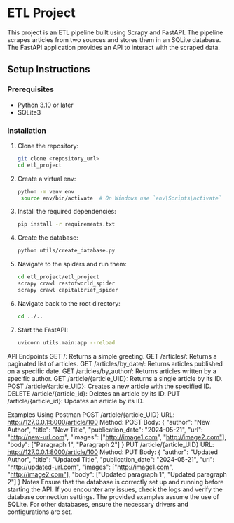 # ETL Project

This project is an ETL pipeline built using Scrapy and FastAPI. The pipeline scrapes articles from two sources and stores them in an SQLite database. The FastAPI application provides an API to interact with the scraped data.


## Setup Instructions

### Prerequisites

- Python 3.10 or later
- SQLite3

### Installation

1. Clone the repository:

   ```bash
   git clone <repository_url>
   cd etl_project

2. Create a virtual env:
   ```bash
   python -m venv env
    source env/bin/activate  # On Windows use `env\Scripts\activate`

3. Install the required dependencies:
   ```bash
   pip install -r requirements.txt

4. Create the database:
   ```bash
   python utils/create_database.py

5. Navigate to the spiders and run them:
   ```bash
   cd etl_project/etl_project
   scrapy crawl restofworld_spider
   scrapy crawl capitalbrief_spider

6. Navigate back to the root directory:
   ```bash
   cd ../..

7. Start the FastAPI:
   ```bash
   uvicorn utils.main:app --reload

API Endpoints
GET /: Returns a simple greeting.
GET /articles/: Returns a paginated list of articles.
GET /articles/by_date/: Returns articles published on a specific date.
GET /articles/by_author/: Returns articles written by a specific author.
GET /article/{article_UID}: Returns a single article by its ID.
POST /article/{article_UID}: Creates a new article with the specified ID.
DELETE /article/{article_id}: Deletes an article by its ID.
PUT /article/{article_id}: Updates an article by its ID.

Examples
Using Postman
POST /article/{article_UID}
URL: http://127.0.0.1:8000/article/100
Method: POST
Body:
{
    "author": "New Author",
    "title": "New Title",
    "publication_date": "2024-05-21",
    "url": "http://new-url.com",
    "images": ["http://image1.com", "http://image2.com"],
    "body": ["Paragraph 1", "Paragraph 2"]
}
PUT /article/{article_UID}
URL: http://127.0.0.1:8000/article/100
Method: PUT
Body:
{
    "author": "Updated Author",
    "title": "Updated Title",
    "publication_date": "2024-05-21",
    "url": "http://updated-url.com",
    "images": ["http://image1.com", "http://image2.com"],
    "body": ["Updated paragraph 1", "Updated paragraph 2"]
}
Notes
Ensure that the database is correctly set up and running before starting the API.
If you encounter any issues, check the logs and verify the database connection settings.
The provided examples assume the use of SQLite. For other databases, ensure the necessary drivers and configurations are set.
